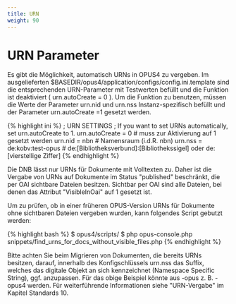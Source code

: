 ```yaml
---
title: URN
weight: 90
---
```


# URN Parameter

Es gibt die Möglichkeit, automatisch URNs in OPUS4 zu vergeben. Im ausgelieferten
$BASEDIR/opus4/application/configs/config.ini.template sind die entsprechenden URN-Parameter mit Testwerten befüllt
und die Funktion ist deaktiviert ( urn.autoCreate = 0 ). Um die Funktion zu benutzen, müssen die Werte der Parameter
urn.nid und urn.nss Instanz-spezifisch befüllt und der Parameter urn.autoCreate =1 gesetzt werden.

{% highlight ini %}
; URN SETTINGS
; If you want to set URNs automatically, set urn.autoCreate to 1.
urn.autoCreate = 0             # muss zur Aktivierung auf 1 gesetzt werden
urn.nid = nbn                  # Namensraum (i.d.R. nbn)
urn.nss = de:kobv:test-opus    # de:[Bibliotheksverbund]:[Bibliothekssigel] oder de:[vierstellige Ziffer]
{% endhighlight %}

<p class="warning">
Die DNB lässt nur URNs für Dokumente mit Volltexten zu. Daher ist die Vergabe von URNs auf Dokumente im Status
"published" beschränkt, die per OAI sichtbare Dateien besitzen. Sichtbar per OAI sind alle Dateien, bei denen das
Attribut "VisibleInOai" auf 1 gesetzt ist.
</p>

Um zu prüfen, ob in einer früheren OPUS-Version URNs für Dokumente ohne sichtbaren Dateien vergeben wurden, kann
folgendes Script gebutzt werden:

{% highlight bash %}
$ opus4/scripts/
$ php opus-console.php snippets/find_urns_for_docs_without_visible_files.php
{% endhighlight %}

Bitte achten Sie beim Migrieren von Dokumenten, die bereits URNs besitzen, darauf, innerhalb des Konfigschlüssels
urn.nss das Suffix, welches das digitale Objekt an sich kennzeichnet (Namespace Specific String), ggf. anzupassen. Für
das obige Beispiel könnte aus -opus z. B. -opus4 werden. Für weiterführende Informationen siehe "URN-Vergabe" im
Kapitel Standards 10.
